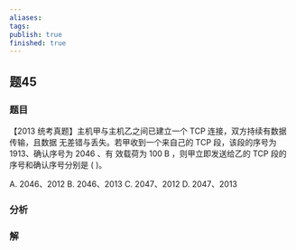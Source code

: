 ```yaml
---
aliases: 
tags: 
publish: true
finished: true
---
```

## 题45
### 题目
【2013 统考真题】主机甲与主机乙之间已建立一个 TCP 连接，双方持续有数据传输，且数据 无差错与丢失。若甲收到一个来自己的 TCP 段，该段的序号为 1913、确认序号为 2046 、有 效载荷为 ${100}\mathrm{\;B}$ ，则甲立即发送给乙的 TCP 段的序号和确认序号分别是 ( )。

A. 2046、2012 B. 2046、2013 C. 2047、2012 D. 2047、2013
### 分析

### 解
